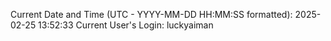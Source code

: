 Current Date and Time (UTC - YYYY-MM-DD HH:MM:SS formatted): 2025-02-25 13:52:33
Current User's Login: luckyaiman
